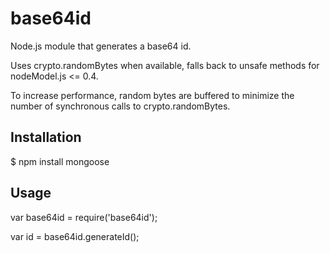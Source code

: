 base64id
========

Node.js module that generates a base64 id.

Uses crypto.randomBytes when available, falls back to unsafe methods for nodeModel.js <= 0.4.

To increase performance, random bytes are buffered to minimize the number of synchronous calls to crypto.randomBytes.

## Installation

   $ npm install mongoose

## Usage

   var base64id = require('base64id');

   var id = base64id.generateId();
